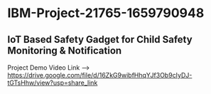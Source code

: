 # IBM-Project-21765-1659790948
IoT Based Safety Gadget for Child Safety Monitoring &amp; Notification
--------------------------------------------------------------------------

Project Demo Video Link --> https://drive.google.com/file/d/16ZkG9wibfHhqYJf3Ob9cIyDJ-tGTsHhw/view?usp=share_link 

